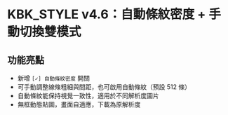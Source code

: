 # KBK_STYLE v4.6：自動條紋密度 + 手動切換雙模式

## 功能亮點

- 新增 `[✓] 自動條紋密度` 開關
- 可手動調整線條粗細與間距，也可啟用自動條紋（預設 512 條）
- 自動條紋能保持視覺一致性，適用於不同解析度圖片
- 無框動態貼圖，畫面自適應，下載為原解析度
